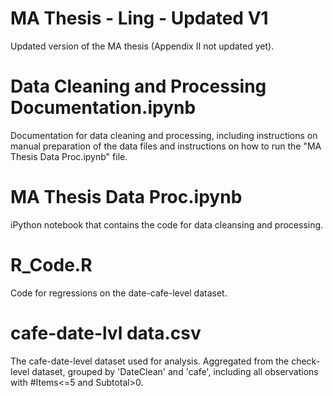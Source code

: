 MA Thesis - Ling - Updated V1
========
Updated version of the MA thesis (Appendix II not updated yet). 


Data Cleaning and Processing Documentation.ipynb
========
Documentation for data cleaning and processing, including instructions on manual preparation of the data files and instructions on how to run the "MA Thesis Data Proc.ipynb" file.


MA Thesis Data Proc.ipynb
========
iPython notebook that contains the code for data cleansing and processing.


R_Code.R
========
Code for regressions on the date-cafe-level dataset.


cafe-date-lvl data.csv
========
The cafe-date-level dataset used for analysis. Aggregated from the check-level dataset, grouped by 'DateClean' and 'cafe', including all observations with #Items<=5 and Subtotal>0.
